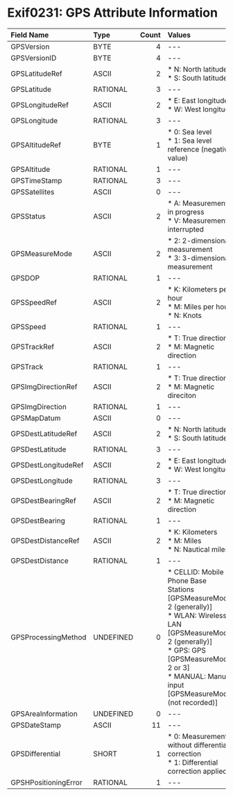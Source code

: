 # Exif0231: GPS Attribute Information

|Field Name|Type|Count|Values|Default|Separator|
|:---|:---|---:|:---|:---:|:---:|
|GPSVersion|BYTE|4|---|2.3.0.0|.|
|GPSVersionID|BYTE|4|---|2.3.0.0|.|
|GPSLatitudeRef|ASCII|2|* N: North latitude<br />* S: South latitude|None|---|
|GPSLatitude|RATIONAL|3|---|None|---|
|GPSLongitudeRef|ASCII|2|* E: East longitude<br />* W: West longitude|None|---|
|GPSLongitude|RATIONAL|3|---|None|---|
|GPSAltitudeRef|BYTE|1|* 0: Sea level<br />* 1: Sea level reference (negative value)|0||
|GPSAltitude|RATIONAL|1|---|None|---|
|GPSTimeStamp|RATIONAL|3|---|None|---|
|GPSSatellites|ASCII|0|---|None|---|
|GPSStatus|ASCII|2|* A: Measurement in progress<br />* V: Measurement interrupted|None|---|
|GPSMeasureMode|ASCII|2|* 2: 2-dimensional measurement<br />* 3: 3-dimensional measurement|None|---|
|GPSDOP|RATIONAL|1|---|None|---|
|GPSSpeedRef|ASCII|2|* K: Kilometers per hour<br />* M: Miles per hour<br />* N: Knots|K|---|
|GPSSpeed|RATIONAL|1|---|None|---|
|GPSTrackRef|ASCII|2|* T: True direction<br />* M: Magnetic direction|T|---|
|GPSTrack|RATIONAL|1|---|None|---|
|GPSImgDirectionRef|ASCII|2|* T: True direction<br />* M: Magnetic direciton|T|---|
|GPSImgDirection|RATIONAL|1|---|None|---|
|GPSMapDatum|ASCII|0|---|None|---|
|GPSDestLatitudeRef|ASCII|2|* N: North latitude<br />* S: South latitude|None|---|
|GPSDestLatitude|RATIONAL|3|---|None|---|
|GPSDestLongitudeRef|ASCII|2|* E: East longitude<br />* W: West longitude|None|---|
|GPSDestLongitude|RATIONAL|3|---|None|---|
|GPSDestBearingRef|ASCII|2|* T: True direction<br />* M: Magnetic direction|T|---|
|GPSDestBearing|RATIONAL|1|---|None|---|
|GPSDestDistanceRef|ASCII|2|* K: Kilometers<br />* M: Miles<br />* N: Nautical miles|K|---|
|GPSDestDistance|RATIONAL|1|---|None|---|
|GPSProcessingMethod|UNDEFINED|0|* CELLID: Mobile Phone Base Stations [GPSMeasureMode: 2 (generally)]<br />* WLAN: Wireless LAN [GPSMeasureMode: 2 (generally)]<br />* GPS: GPS [GPSMeasureMode: 2 or 3]<br />* MANUAL: Manual input [GPSMeasureMode: (not recorded)]|None|---|
|GPSAreaInformation|UNDEFINED|0|---|None|---|
|GPSDateStamp|ASCII|11|---|None|---|
|GPSDifferential|SHORT|1|* 0: Measurement without differential correction<br />* 1: Differential correction applied|None|---|
|GPSHPositioningError|RATIONAL|1|---|None|---|
